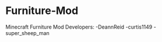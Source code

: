 Furniture-Mod
=============

Minecraft Furniture Mod
Developers:
-DeannReid
-curtis1149
-super_sheep_man